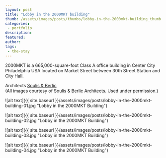 ```yaml
---
layout: post
title: "Lobby in the 2000MKT building"
thumb: /assets/images/posts/thumbs/lobby-in-the-2000mkt-building_thumb.jpg
categories:
 - portfolio
description:
featured:
author: 
tags:
 - the-stay
---
```


2000MKT is a 665,000-square-foot Class A office building in Center City Philadelphia USA located on Market Street between 30th Street Station and City Hall.

<p class="credits">
    <span class="title">Architects</span>
        <span class="contributor"><a href="http://www.soulisberlic.com/">Soulis &amp; Berlic</a></span><br>
    (All images courtesy of Soulis & Berlic Architects. Used under permission.)
</p>

![alt text]({{ site.baseurl }}/assets/images/posts/lobby-in-the-2000mkt-building-01.jpg "Lobby in the 2000MKT Building")

![alt text]({{ site.baseurl }}/assets/images/posts/lobby-in-the-2000mkt-building-02.jpg "Lobby in the 2000MKT Building")

![alt text]({{ site.baseurl }}/assets/images/posts/lobby-in-the-2000mkt-building-03.jpg "Lobby in the 2000MKT Building")

![alt text]({{ site.baseurl }}/assets/images/posts/lobby-in-the-2000mkt-building-04.jpg "Lobby in the 2000MKT Building")